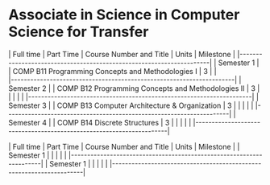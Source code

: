 # Associate in Science in Computer Science for Transfer

| Full time | Part Time | Course Number and Title | Units | Milestone |
|---------------------------------------------------------------------|
| Semester 1 |          | COMP B11 Programming Concepts and Methodologies I | 3 |   |                 
|---------------------------------------------------------------------|
| Semester 2 |          | COMP B12 Programming Concepts and Methodologies II | 3 |   |                         |       |           |
|---------------------------------------------------------------------|
| Semester 3 |          | COMP B13 Computer Architecture & Organization | 3 |   |                       |       |           |
|---------------------------------------------------------------------|
| Semester 4 |          | COMP B14 Discrete Structures | 3 |   |                        |       |           |
|---------------------------------------------------------------------|




| Full time | Part Time | Course Number and Title | Units | Milestone |
| Semester 1 |          |                         |       |           |
|---------------------------------------------------------------------|
| Semester 1 |          |                         |       |           |
|---------------------------------------------------------------------|